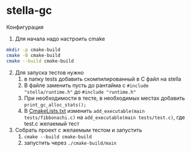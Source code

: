 # stella-gc

Конфигурация
1. Для начала надо настроить cmake
```bash
mkdir -p cmake-build
cmake -B cmake-build
cmake --build cmake-build
```
2. Для запуска тестов нужно 
   1. в папку tests добавить скомпилированный в C файл на stella
   2. В файле заменить пусть до рантайма с `#include "stella/runtime.h"` до `#include "runtime.h"`
   3. При необходимости в тесте, в необходимых местах добавить `print_gc_alloc_stats();`
   4. В [CmakeLists.txt](CmakeLists.txt) изменить `add_executable(main tests/fibbonachi.c)` на `add_executable(main tests/test.c)`, где test.c желаемый тест
3. Собрать проект с желаемым тестом и запустить
   1. `cmake --build cmake-build`
   2. запустить через `./cmake-build/main`